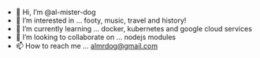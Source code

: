 - 👋 Hi, I’m @al-mister-dog
- 👀 I’m interested in ... footy, music, travel and history!
- 🌱 I’m currently learning ... docker, kubernetes and google cloud services
- 💞️ I’m looking to collaborate on ... nodejs modules
- 📫 How to reach me ... almrdog@gmail.com

<!---
al-mister-dog/al-mister-dog is a ✨ special ✨ repository because its `README.md` (this file) appears on your GitHub profile.
You can click the Preview link to take a look at your changes.
--->
